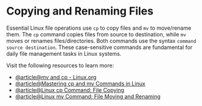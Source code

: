 # Copying and Renaming Files

Essential Linux file operations use `cp` to copy files and `mv` to move/rename them. The `cp` command copies files from source to destination, while `mv` moves or renames files/directories. Both commands use the syntax `command source destination`. These case-sensitive commands are fundamental for daily file management tasks in Linux systems.

Visit the following resources to learn more:

- [@article@mv and cp - Linux.org](https://www.linux.org/threads/mv-and-cp.54793/)
- [@article@Mastering cp and mv Commands in Linux](https://dev.to/ldwit/mastering-cp-and-mv-commands-in-linux-plus-related-cmds-5cc9)
- [@article@Linux cp Command: File Copying](https://labex.io/tutorials/linux-linux-cp-command-file-copying-209744)
- [@article@Linux mv Command: File Moving and Renaming](https://labex.io/tutorials/linux-linux-mv-command-file-moving-and-renaming-209743)